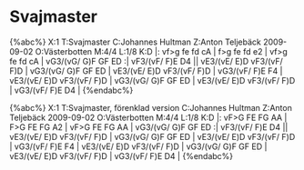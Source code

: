 # Svajmaster

{%abc%}
X:1
T:Svajmaster
C:Johannes Hultman
Z:Anton Teljebäck 2009-09-02
O:Västerbotten
M:4/4
L:1/8
K:D
|: vf>g fe  fd cA | f>g fe fd e2 |  vf>g fe fd cA | vG3/(vG/ G)F GF ED :| vF3/(vF/ F)E D4 ||
vE3/(vE/ E)D vF3/(vF/ F)D | vG3/(vG/ G)F GF ED |  vE3/(vE/ E)D vF3/(vF/ F)D | vG3/(vF/ F)E F4 |
vE3/(vE/ E)D vF3/(vF/ F)D | vG3/(vG/ G)F GF ED |  vE3/(vE/ E)D vF3/(vF/ F)D | vG3/(vF/ F)E D4 |
{%endabc%}

{%abc%}
X:1
T:Svajmaster, förenklad version
C:Johannes Hultman
Z:Anton Teljebäck 2009-09-02
O:Västerbotten
M:4/4
L:1/8
K:D
|: vF>G FE  FG AA | F>G FE FG A2 |  vF>G FE FG AA | vG3/(vG/ G)F GF ED :| vF3/(vF/ F)E D4 ||
vE3/(vE/ E)D vF3/(vF/ F)D | vG3/(vG/ G)F GF ED |  vE3/(vE/ E)D vF3/(vF/ F)D | vG3/(vF/ F)E F4 |
vE3/(vE/ E)D vF3/(vF/ F)D | vG3/(vG/ G)F GF ED |  vE3/(vE/ E)D vF3/(vF/ F)D | vG3/(vF/ F)E D4 |
{%endabc%}

